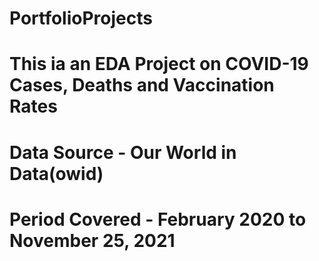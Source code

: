 # PortfolioProjects

# This ia an EDA Project on COVID-19 Cases, Deaths and Vaccination Rates
# Data Source - Our World in Data(owid)
# Period Covered - February 2020 to November 25, 2021
